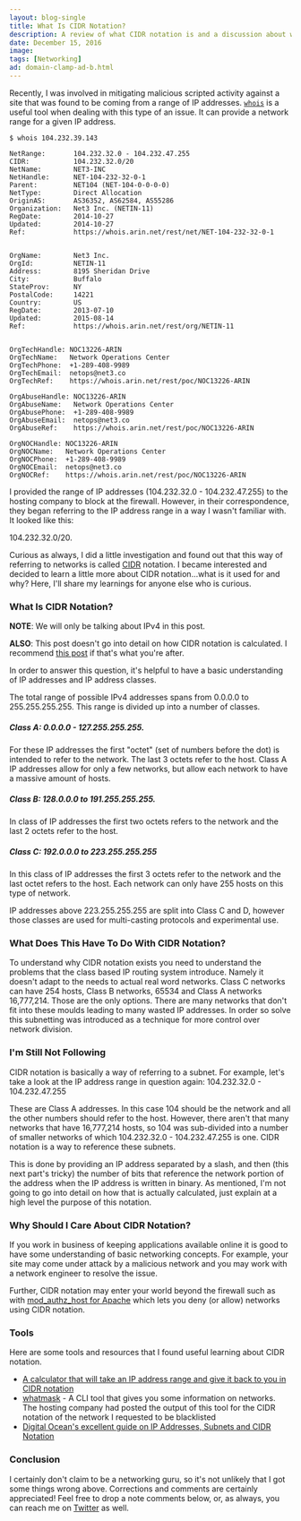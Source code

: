 ```yaml
---
layout: blog-single
title: What Is CIDR Notation?
description: A review of what CIDR notation is and a discussion about why it's a useful concept to understand for application developers.
date: December 15, 2016
image:
tags: [Networking]
ad: domain-clamp-ad-b.html
---
```


Recently, I was involved in mitigating malicious scripted activity against a site that was found to be coming from a range of IP addresses. [`whois`](http://www.manpagez.com/man/1/whois/) is a useful tool when dealing with this type of an issue. It can provide a network range for a given IP address.

```
$ whois 104.232.39.143

NetRange:       104.232.32.0 - 104.232.47.255
CIDR:           104.232.32.0/20
NetName:        NET3-INC
NetHandle:      NET-104-232-32-0-1
Parent:         NET104 (NET-104-0-0-0-0)
NetType:        Direct Allocation
OriginAS:       AS36352, AS62584, AS55286
Organization:   Net3 Inc. (NETIN-11)
RegDate:        2014-10-27
Updated:        2014-10-27
Ref:            https://whois.arin.net/rest/net/NET-104-232-32-0-1


OrgName:        Net3 Inc.
OrgId:          NETIN-11
Address:        8195 Sheridan Drive
City:           Buffalo
StateProv:      NY
PostalCode:     14221
Country:        US
RegDate:        2013-07-10
Updated:        2015-08-14
Ref:            https://whois.arin.net/rest/org/NETIN-11


OrgTechHandle: NOC13226-ARIN
OrgTechName:   Network Operations Center
OrgTechPhone:  +1-289-408-9989
OrgTechEmail:  netops@net3.co
OrgTechRef:    https://whois.arin.net/rest/poc/NOC13226-ARIN

OrgAbuseHandle: NOC13226-ARIN
OrgAbuseName:   Network Operations Center
OrgAbusePhone:  +1-289-408-9989
OrgAbuseEmail:  netops@net3.co
OrgAbuseRef:    https://whois.arin.net/rest/poc/NOC13226-ARIN

OrgNOCHandle: NOC13226-ARIN
OrgNOCName:   Network Operations Center
OrgNOCPhone:  +1-289-408-9989
OrgNOCEmail:  netops@net3.co
OrgNOCRef:    https://whois.arin.net/rest/poc/NOC13226-ARIN
```

 I provided the range of IP addresses (104.232.32.0 - 104.232.47.255) to the hosting company to block at the firewall. However, in their correspondence, they began referring to the IP address range in a way I wasn't familiar with. It looked like this:
 
104.232.32.0/20. 
 
Curious as always, I did a little investigation and found out that this way of referring to networks is called [CIDR](https://en.wikipedia.org/wiki/Classless_Inter-Domain_Routing) notation. I became interested and decided to learn a little more about CIDR notation...what is it used for and why? Here, I'll share my learnings for anyone else who is curious.
 
<!-- excerpt_separator -->
 
### What Is CIDR Notation?

<div class="tout tout--secondary">
<p><strong>NOTE</strong>: We will only be talking about IPv4 in this post.</p>
<p><strong>ALSO</strong>: This post doesn't go into detail on how CIDR notation is calculated. I recommend <a href="https://www.digitalocean.com/community/tutorials/understanding-ip-addresses-subnets-and-cidr-notation-for-networking">this post</a> if that's what you're after.</p>
</div>

In order to answer this question, it's helpful to have a basic understanding of IP addresses and IP address classes.

The total range of possible IPv4 addresses spans from 0.0.0.0 to 255.255.255.255. This range is divided up into a number of classes.

##### Class A: 0.0.0.0 - 127.255.255.255.  

For these IP addresses the first "octet" (set of numbers before the dot) is intended to refer to the network. The last 3 octets refer to the host. Class A IP addresses allow for only a few networks, but allow each network to have a massive amount of hosts.

##### Class B: 128.0.0.0 to 191.255.255.255. 

In class of IP addresses the first two octets refers to the network and the last 2 octets refer to the host.

##### Class C: 192.0.0.0 to 223.255.255.255

In this class of IP addresses the first 3 octets refer to the network and the last octet refers to the host. Each network can only have 255 hosts on this type of network.

IP addresses above 223.255.255.255 are split into Class C and D, however those classes are used for multi-casting protocols and experimental use.

### What Does This Have To Do With CIDR Notation?

To understand why CIDR notation exists you need to understand the problems that the class based IP routing system introduce. Namely it doesn't adapt to the needs to actual real word networks. Class C networks can have 254 hosts, Class B networks, 65534 and Class A networks 16,777,214. Those are the only options. There are many networks that don't fit into these moulds leading to many wasted IP addresses. In order so solve this subnetting was introduced as a technique for more control over network division.

### I'm Still Not Following

CIDR notation is basically a way of referring to a subnet. For example, let's take a look at the IP address range in question again: 104.232.32.0 - 104.232.47.255
 
These are Class A addresses. In this case 104 should be the network and all the other numbers should refer to the host. However, there aren't that many networks that have 16,777,214 hosts, so 104 was sub-divided into a number of smaller networks of which 104.232.32.0 - 104.232.47.255 is one. CIDR notation is a way to reference these subnets. 

This is done by providing an IP address separated by a slash, and then (this next part's tricky) the number of bits that reference the network portion of the address when the IP address is written in binary. As mentioned, I'm not going to go into detail on how that is actually calculated, just explain at a high level the purpose of this notation.
 
### Why Should I Care About CIDR Notation?
 
If you work in business of keeping applications available online it is good to have some understanding of basic networking concepts. For example, your site may come under attack by a malicious network and you may work with a network engineer to resolve the issue.

Further, CIDR notation may enter your world beyond the firewall such as with [mod_authz_host for Apache](http://httpd.apache.org/docs/2.2/mod/mod_authz_host.html) which lets you deny (or allow) networks using CIDR notation.

### Tools

Here are some tools and resources that I found useful learning about CIDR notation.

- [A calculator that will take an IP address range and give it back to you in CIDR notation](http://www.ipaddressguide.com/cidr)
- [whatmask](http://www.laffeycomputer.com/whatmask.html) - A CLI tool that gives you some information on networks. The hosting company had posted the output of this tool for the CIDR notation of the network I requested to be blacklisted
- [Digital Ocean's excellent guide on IP Addresses, Subnets and CIDR Notation](https://www.digitalocean.com/community/tutorials/understanding-ip-addresses-subnets-and-cidr-notation-for-networking)

### Conclusion

I certainly don't claim to be a networking guru, so it's not unlikely that I got some things wrong above. Corrections and comments are certainly appreciated! Feel free to drop a note comments below, or, as always, you can reach me on [Twitter](http://twitter.com/maxpchadwick) as well.

